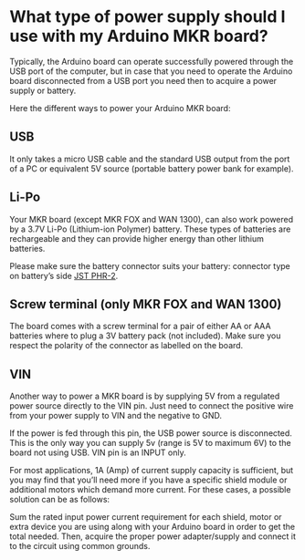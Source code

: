 # What type of power supply should I use with my Arduino MKR board?

Typically, the Arduino board can operate successfully powered through the USB port of the computer, but in case that you need to operate the Arduino board disconnected from a USB port you need then to acquire a power supply or battery.

Here the different ways to power your Arduino MKR board:

## USB
It only takes a micro USB cable and the standard USB output from the port of a PC or equivalent 5V source (portable battery power bank for example).

## Li-Po
Your MKR board (except MKR FOX and WAN 1300), can also work powered by a 3.7V Li-Po (Lithium-ion Polymer) battery. These types of batteries are rechargeable and they can provide higher energy than other lithium batteries.

Please make sure the battery connector suits your battery: connector type on battery’s side [JST PHR-2](https://www.digikey.se/product-detail/en/jst-sales-america-inc/PHR-2/455-1165-ND/608607).

## Screw terminal (only MKR FOX and WAN 1300)
The board comes with a screw terminal for a pair of either AA or AAA batteries where to plug a 3V battery pack (not included). Make sure you respect the polarity of the connector as labelled on the board.

## VIN
Another way to power a MKR board is by supplying 5V from a regulated power source directly to the VIN pin. Just need to connect the positive wire from your power supply to VIN and the negative to GND.

If the power is fed through this pin, the USB power source is disconnected. This is the only way you can supply 5v (range is 5V to maximum 6V) to the board not using USB. VIN pin is an INPUT only.

For most applications, 1A (Amp) of current supply capacity is sufficient, but you may find that you’ll need more if you have a specific shield module or additional motors which demand more current. For these cases, a possible solution can be as follows:

Sum the rated input power current requirement for each shield, motor or extra device you are using along with your Arduino board in order to get the total needed. Then, acquire the proper power adapter/supply and connect it to the circuit using common grounds.
